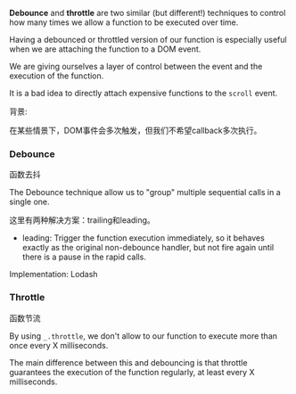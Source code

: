 **Debounce** and **throttle** are two similar (but different!) techniques to control how many times we allow a function to be executed over time.

Having a debounced or throttled version of our function is especially useful when we are attaching the function to a DOM event.

We are giving ourselves a layer of  control between the event and the execution of the function.

It is a bad idea to directly attach expensive functions to the `scroll` event.

背景:

在某些情景下，DOM事件会多次触发，但我们不希望callback多次执行。

### Debounce

函数去抖

The Debounce technique allow us to "group" multiple sequential calls in a single one.

这里有两种解决方案：trailing和leading。

- leading: Trigger the function execution immediately, so it behaves exactly as the original non-debounce handler, but not fire again until there is a pause in the rapid calls.

Implementation: Lodash

### Throttle

函数节流

By using `_.throttle`, we don't allow to our function to execute more than once every X milliseconds.

The main difference between this and debouncing is that throttle guarantees the execution of the function regularly, at least every X milliseconds.
